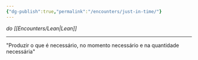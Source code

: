 ```yaml
---
{"dg-publish":true,"permalink":"/encounters/just-in-time/"}
---
```


_do [[Encounters/Lean\|Lean]]_
***
"Produzir o que é necessário, no momento necessário e na quantidade necessária"